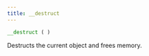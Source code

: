 ```yaml
---
title: __destruct
---
```


```php
__destruct ( )
```

Destructs the current object and frees memory.